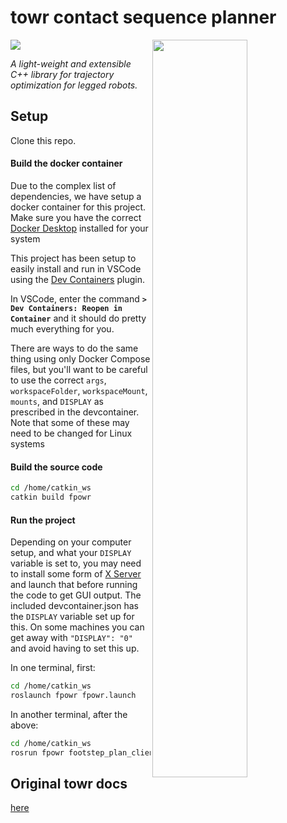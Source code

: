 # towr contact sequence planner

<img align="right" src="https://i.imgur.com/qI1Jfyl.gif" width="55%"/>

[<img src="https://i.imgur.com/qliQVx1.png" />](https://ieeexplore.ieee.org/document/8283570 "Go to RA-L paper")

_A light-weight and extensible C++ library for trajectory optimization for legged robots._

## Setup

Clone this repo.

#### Build the docker container

Due to the complex list of dependencies, we have setup a docker container for this project. Make sure you have the correct [Docker Desktop](https://www.docker.com/products/docker-desktop/) installed for your system

This project has been setup to easily install and run in VSCode using the [Dev Containers](https://marketplace.visualstudio.com/items?itemName=ms-vscode-remote.remote-containers) plugin.

In VSCode, enter the command <strong>`> Dev Containers: Reopen in Container`</strong> and it should do pretty much everything for you.

There are ways to do the same thing using only Docker Compose files, but you'll want to be careful to use the correct `args`, `workspaceFolder`, `workspaceMount`, `mounts`, and `DISPLAY` as prescribed in the devcontainer. Note that some of these may need to be changed for Linux systems

#### Build the source code

```bash
cd /home/catkin_ws
catkin build fpowr
```

#### Run the project

Depending on your computer setup, and what your `DISPLAY` variable is set to, you may need to install some form of [X Server](https://vcxsrv.com/) and launch that before running the code to get GUI output. The included devcontainer.json has the `DISPLAY` variable set up for this. On some machines you can get away with `"DISPLAY": "0"` and avoid having to set this up.

In one terminal, first:

```bash
cd /home/catkin_ws
roslaunch fpowr fpowr.launch
```

In another terminal, after the above:

```bash
cd /home/catkin_ws
rosrun fpowr footstep_plan_client
```

## Original towr docs

[here](./towr_readme.md)

